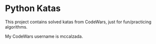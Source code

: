 # Python Katas

This project contains solved katas from CodeWars, just for fun/practicing algorithms.

My CodeWars username is mccalzada.